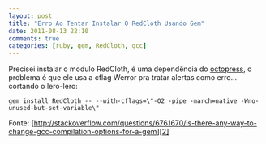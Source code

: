 ```yaml
---
layout: post
title: "Erro Ao Tentar Instalar O RedCloth Usando Gem"
date: 2011-08-13 22:10
comments: true
categories: [ruby, gem, RedCloth, gcc]
---
```


Precisei instalar o modulo RedCloth, é uma dependência do [octopress][1], o problema é que ele usa a cflag Werror pra tratar alertas como erro... cortando o lero-lero: 

` gem install RedCloth -- --with-cflags=\"-O2 -pipe -march=native -Wno-unused-but-set-variable\" `

Fonte: [http://stackoverflow.com/questions/6761670/is-there-any-way-to-change-gcc-compilation-options-for-a-gem][2]

[1]: http://octopress.org "octopress"
[2]: http://stackoverflow.com/questions/6761670/is-there-any-way-to-change-gcc-compilation-options-for-a-gem "stackoverflow"
